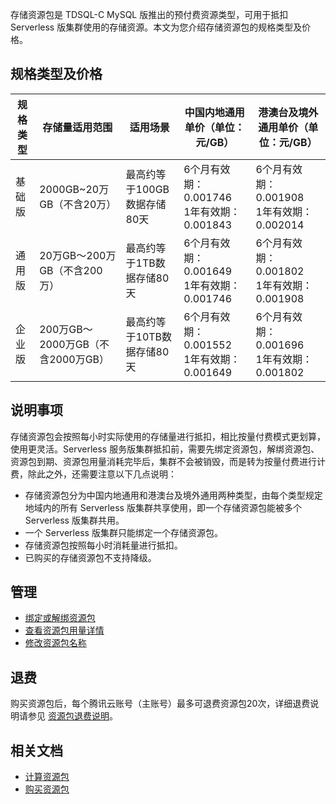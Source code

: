 ﻿存储资源包是 TDSQL-C MySQL 版推出的预付费资源类型，可用于抵扣 Serverless 版集群使用的存储资源。本文为您介绍存储资源包的规格类型及价格。
## 规格类型及价格
|规格类型|存储量适用范围|适用场景|中国内地通用单价（单位：元/GB）|港澳台及境外通用单价（单位：元/GB）|
| ---- | ---- |---|---|---|
| 基础版 |2000GB~20万GB（不含20万）|最高约等于100GB数据存储80天 | 6个月有效期：0.001746<br>1年有效期：0.001843  | 6个月有效期：0.001908<br>1年有效期：0.002014|
| 通用版 |20万GB～200万GB（不含200万）|最高约等于1TB数据存储80天 | 6个月有效期：0.001649<br>1年有效期：0.001746  | 6个月有效期：0.001802<br>1年有效期：0.001908 |
| 企业版 |200万GB～2000万GB（不含2000万GB）| 最高约等于10TB数据存储80天 | 6个月有效期：0.001552<br>1年有效期：0.001649  | 6个月有效期：0.001696<br>1年有效期：0.001802 |

## 说明事项
存储资源包会按照每小时实际使用的存储量进行抵扣，相比按量付费模式更划算，使用更灵活。Serverless 服务版集群抵扣前，需要先绑定资源包，解绑资源包、资源包到期、资源包用量消耗完毕后，集群不会被销毁，而是转为按量付费进行计费，除此之外，还需要注意以下几点说明：
- 存储资源包分为中国内地通用和港澳台及境外通用两种类型，由每个类型规定地域内的所有 Serverless 版集群共享使用，即一个存储资源包能被多个 Serverless 版集群共用。
- 一个 Serverless 版集群只能绑定一个存储资源包。
- 存储资源包按照每小时消耗量进行抵扣。
- 已购买的存储资源包不支持降级。

## 管理
- [绑定或解绑资源包](https://cloud.tencent.com/document/product/1003/92592)
- [查看资源包用量详情](https://cloud.tencent.com/document/product/1003/92593)
- [修改资源包名称](https://cloud.tencent.com/document/product/1003/92594)

## 退费
购买资源包后，每个腾讯云账号（主账号）最多可退费资源包20次，详细退费说明请参见 [资源包退费说明](https://cloud.tencent.com/document/product/1003/92595)。

## 相关文档
- [计算资源包](https://cloud.tencent.com/document/product/1003/92589)
- [购买资源包](https://cloud.tencent.com/document/product/1003/92591)

